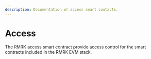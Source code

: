 ```yaml
---
description: Documentation of access smart contacts.
---
```


# Access

The RMRK access smart contract provide access control for the smart contracts included in the RMRK EVM stack.

